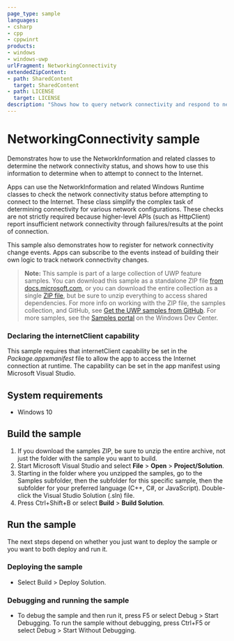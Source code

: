 ```yaml
---
page_type: sample
languages:
- csharp
- cpp
- cppwinrt
products:
- windows
- windows-uwp
urlFragment: NetworkingConnectivity
extendedZipContent:
- path: SharedContent
  target: SharedContent
- path: LICENSE
  target: LICENSE
description: "Shows how to query network connectivity and respond to network connectivity changes."
---
```


# NetworkingConnectivity sample

Demonstrates how to use the NetworkInformation and related classes
to determine the network connectivity status,
and shows how to use this information to determine
when to attempt to connect to the Internet.

Apps can use the NetworkInformation and related Windows Runtime classes
to check the network connectivity status before attempting to connect to the Internet.
These class simplify the complex task of determining connectivity for various network configurations.
These checks are not strictly required because higher-level APIs (such as HttpClient)
report insufficient network connectivity through failures/results at the point of connection.

This sample also demonstrates how to register for network connectivity change events.
Apps can subscribe to the events instead of building their
own logic to track network connectivity changes.

> **Note:** This sample is part of a large collection of UWP feature samples. 
> You can download this sample as a standalone ZIP file
> [from docs.microsoft.com](https://docs.microsoft.com/samples/microsoft/windows-universal-samples/networkingconnectivity/),
> or you can download the entire collection as a single
> [ZIP file](https://github.com/Microsoft/Windows-universal-samples/archive/main.zip), but be 
> sure to unzip everything to access shared dependencies. For more info on working with the ZIP file, 
> the samples collection, and GitHub, see [Get the UWP samples from GitHub](https://aka.ms/ovu2uq). 
> For more samples, see the [Samples portal](https://aka.ms/winsamples) on the Windows Dev Center. 


### Declaring the internetClient capability

This sample requires that internetClient capability be set in the *Package.appxmanifest* file to allow the app to access the Internet connection at runtime.
The capability can be set in the app manifest using Microsoft Visual Studio.

## System requirements

* Windows 10

## Build the sample

1. If you download the samples ZIP, be sure to unzip the entire archive, not just the folder with the sample you want to build. 
2. Start Microsoft Visual Studio and select **File** \> **Open** \> **Project/Solution**.
3. Starting in the folder where you unzipped the samples, go to the Samples subfolder, then the subfolder for this specific sample, then the subfolder for your preferred language (C++, C#, or JavaScript). Double-click the Visual Studio Solution (.sln) file.
4. Press Ctrl+Shift+B or select **Build** \> **Build Solution**.

## Run the sample

The next steps depend on whether you just want to deploy the sample or you want to both deploy and run it.

### Deploying the sample

- Select Build > Deploy Solution. 

### Debugging and running the sample

- To debug the sample and then run it, press F5 or select Debug > Start Debugging. To run the sample without debugging, press Ctrl+F5 or select Debug > Start Without Debugging. 
